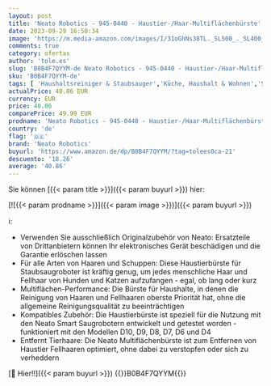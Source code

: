 ```yaml
---
layout: post
title: 'Neato Robotics - 945-0440 - Haustier-/Haar-Multiflächenbürste'
date: 2023-09-29 16:50:34
image: 'https://m.media-amazon.com/images/I/31oGhNs38TL._SL500_._SL400_.jpg'
comments: true
category: ofertas
author: 'tole.es'
slug: 'B0B4F7QYYM-de Neato Robotics - 945-0440 - Haustier-/Haar-Multiflächenbürste'
sku: 'B0B4F7QYYM-de'
tags: [ 'Haushaltsreiniger & Staubsauger','Küche, Haushalt & Wohnen','Staubsaugerbürsten','Zubehör für Staubsauger','neato robotics','🇩🇪', ]
actualPrice: 40.86 EUR
currency: EUR
price: 40.86
comparePrice: 49.99 EUR
prodname: 'Neato Robotics - 945-0440 - Haustier-/Haar-Multiflächenbürste'
country: 'de'
flag: '🇩🇪'
brand: 'Neato Robotics'
buyurl: 'https://www.amazon.de/dp/B0B4F7QYYM/?tag=tolees0ca-21'
descuento: '18.26'
average: '40.86'
---
```


Sie können [{{< param title >}}]({{< param buyurl >}}) hier:

[![{{< param prodname >}}]({{< param image >}})]({{< param buyurl >}})

ℹ️:

- Verwenden Sie ausschließlich Originalzubehör von Neato: Ersatzteile von Drittanbietern können Ihr elektronisches Gerät beschädigen und die Garantie erlöschen lassen
- Für alle Arten von Haaren und Schuppen: Diese Haustierbürste für Staubsaugroboter ist kräftig genug, um jedes menschliche Haar und Fellhaar von Hunden und Katzen aufzufangen - egal, ob lang oder kurz
- Multiflächen-Performance: Die Bürste für Haushalte, in denen die Reinigung von Haaren und Fellhaaren oberste Priorität hat, ohne die allgemeine Reinigungsqualität zu beeinträchtigen
- Kompatibles Zubehör: Die Haustierbürste ist speziell für die Nutzung mit den Neato Smart Saugrobotern entwickelt und getestet worden - funktioniert mit den Modellen D10, D9, D8, D7, D6 und D4
- Entfernt Tierhaare: Die Neato Multiflächenbürste ist zum Entfernen von Haustier Fellhaaren optimiert, ohne dabei zu verstopfen oder sich zu verheddern

[🛒 Hier!!]({{< param buyurl >}})
{{<world>}}B0B4F7QYYM{{</world>}}
